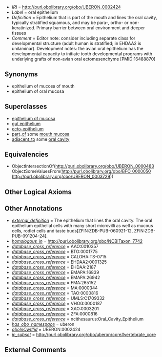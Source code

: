  * *IRI* = http://purl.obolibrary.org/obo/UBERON_0002424
 * *Label* = oral epithelium
 * *Definition* = Epithelium that is part of the mouth and lines the oral cavity, typically stratified squamous, and may be para-, ortho- or non- keratinized. Primary barrier between oral environment and deeper tissues
 * *Comment* = Editor note: consider including separate class for developmental structure (adult human is stratified; in EHDAA2 is unilaminar). Development notes: the avian oral epithelium has the developmental capacity to initiate tooth developmental programs with underlying grafts of non-avian oral ectomesenchyme [PMID:16488870]

## Synonyms

 * epithelium of mucosa of mouth
 * epithelium of oral mucosa

## Superclasses

 * [epithelium of mucosa](../../UBERON/50/UBERON_0003350.md)
 * [gut epithelium](../../UBERON/29/UBERON_0003929.md)
 * [ecto-epithelium](../../UBERON/71/UBERON_0010371.md)
 * [part_of](../../BFO/50/BFO_0000050.md) some [mouth mucosa](../../UBERON/29/UBERON_0003729.md)
 * [adjacent_to](../../RO/20/RO_0002220.md) some [oral cavity](../../UBERON/67/UBERON_0000167.md)

## Equivalencies

 * ObjectIntersectionOf(<http://purl.obolibrary.org/obo/UBERON_0000483> ObjectSomeValuesFrom(<http://purl.obolibrary.org/obo/BFO_0000050> <http://purl.obolibrary.org/obo/UBERON_0003729>))

## Other Logical Axioms


## Other Annotations

 * *[external_definition](../../UBPROP/01/UBPROP_0000001.md)* = The epithelium that lines the oral cavity. The oral epithelium epithelial cells with many short microvilli as well as mucous cells, rodlet cells and taste buds[ZFIN:ZDB-PUB-060921-12, ZFIN:ZDB-PUB-091204-24].
 * *[homologous_in](../../core#homologous/in/core#homologous_in.md)* = http://purl.obolibrary.org/obo/NCBITaxon_7742
 * *[database_cross_reference](../../ef/oboInOwl#hasDbXref.md)* = AAO:0010357
 * *[database_cross_reference](../../ef/oboInOwl#hasDbXref.md)* = BTO:0001775
 * *[database_cross_reference](../../ef/oboInOwl#hasDbXref.md)* = CALOHA:TS-0715
 * *[database_cross_reference](../../ef/oboInOwl#hasDbXref.md)* = EHDAA2:0001325
 * *[database_cross_reference](../../ef/oboInOwl#hasDbXref.md)* = EHDAA:2187
 * *[database_cross_reference](../../ef/oboInOwl#hasDbXref.md)* = EMAPA:16839
 * *[database_cross_reference](../../ef/oboInOwl#hasDbXref.md)* = EMAPA:26942
 * *[database_cross_reference](../../ef/oboInOwl#hasDbXref.md)* = FMA:265152
 * *[database_cross_reference](../../ef/oboInOwl#hasDbXref.md)* = MA:0000344
 * *[database_cross_reference](../../ef/oboInOwl#hasDbXref.md)* = TAO:0000816
 * *[database_cross_reference](../../ef/oboInOwl#hasDbXref.md)* = UMLS:C1709332
 * *[database_cross_reference](../../ef/oboInOwl#hasDbXref.md)* = VHOG:0000187
 * *[database_cross_reference](../../ef/oboInOwl#hasDbXref.md)* = XAO:0003201
 * *[database_cross_reference](../../ef/oboInOwl#hasDbXref.md)* = ZFA:0000816
 * *[database_cross_reference](../../ef/oboInOwl#hasDbXref.md)* = ncithesaurus:Oral_Cavity_Epithelium
 * *[has_obo_namespace](../../ce/oboInOwl#hasOBONamespace.md)* = uberon
 * *[oboInOwl#id](../../id/oboInOwl#id.md)* = UBERON:0002424
 * *[in_subset](../../et/oboInOwl#inSubset.md)* = http://purl.obolibrary.org/obo/uberon/core#vertebrate_core

## External Comments

